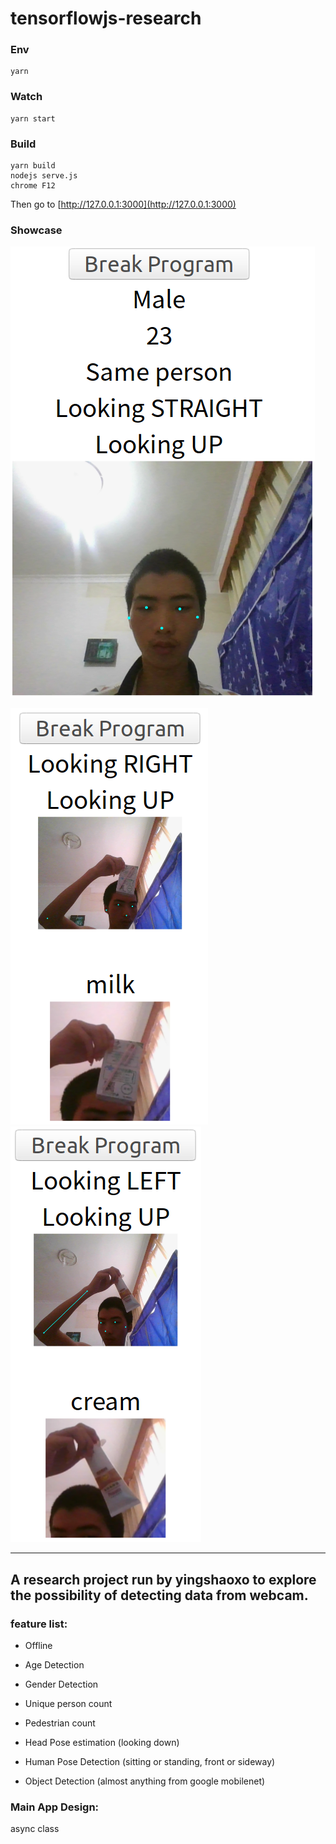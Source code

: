 # tensorflowjs-research


### Env
```
yarn
```

### Watch
```
yarn start
```

### Build 
```
yarn build
nodejs serve.js
chrome F12
```

Then go to [http://127.0.0.1:3000](http://127.0.0.1:3000)


### Showcase

![base](Screenshot0.png)

![class1](Screenshot1.png)
![class2](Screenshot2.png)

___


## A research project run by yingshaoxo to explore the possibility of detecting data from webcam.

### feature list:

* Offline

* Age Detection  
* Gender Detection  

* Unique person count  
* Pedestrian count

* Head Pose estimation (looking down)  
* Human Pose Detection (sitting or standing, front or sideway)  

* Object Detection (almost anything from google mobilenet)  


### Main App Design:

async class 
